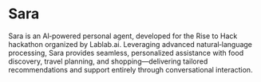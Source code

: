 # Sara
Sara is an AI‑powered personal agent, developed for the Rise to Hack hackathon organized by Lablab.ai. Leveraging advanced natural‑language processing, Sara provides seamless, personalized assistance with food discovery, travel planning, and shopping—delivering tailored recommendations and support entirely through conversational interaction.
